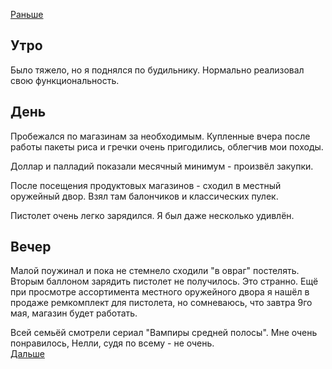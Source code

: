 [Раньше](2021.05.07.md)  
## Утро
Было тяжело, но я поднялся по будильнику.
Нормально реализовал свою функциональность.
## День
Пробежался по магазинам за необходимым. Купленные вчера после работы пакеты риса и гречки очень пригодились, облегчив мои походы.

Доллар и палладий показали месячный минимум - произвёл закупки.

После посещения продуктовых магазинов - сходил в местный оружейный двор. Взял там балончиков и классических пулек.

Пистолет очень легко зарядился. Я был даже несколько удивлён.
## Вечер
Малой поужинал и пока не стемнело сходили "в овраг" постелять.  
Вторым баллоном зарядить пистолет не получилось. Это странно. Ещё при просмотре ассортимента местного оружейного двора я нашёл в продаже ремкомплект для пистолета, но сомневаюсь, что завтра 9го мая, магазин будет работать.

Всей семьёй смотрели сериал "Вампиры средней полосы". Мне очень понравилось, Нелли, судя по всему - не очень.  
[Дальше](2021.05.07.md)
